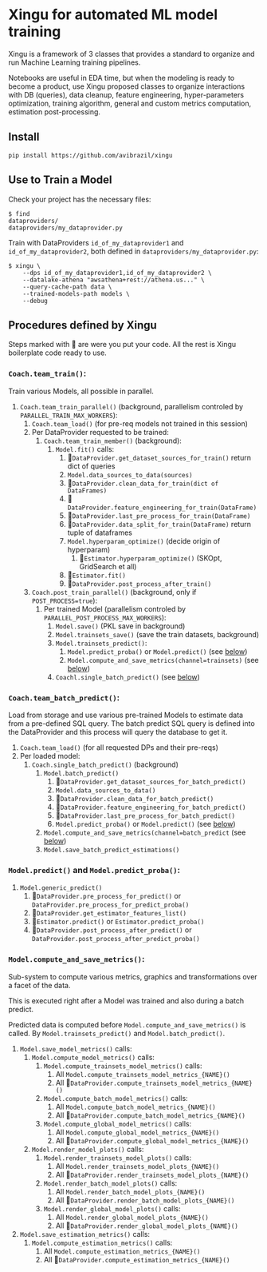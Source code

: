 # Xingu for automated ML model training

Xingu is a framework of 3 classes that provides a standard to organize and
run Machine Learning training pipelines.

Notebooks are useful in EDA time, but when the modeling is ready to become
a product, use Xingu proposed classes to organize interactions with DB
(queries), data cleanup, feature engineering, hyper-parameters optimization,
training algorithm, general and custom metrics computation, estimation
post-processing.

## Install
```shell
pip install https://github.com/avibrazil/xingu
```

## Use to Train a Model
Check your project has the necessary files:
```shell
$ find
dataproviders/
dataproviders/my_dataprovider.py
```
Train with DataProviders `id_of_my_dataprovider1` and `id_of_my_dataprovider2`, both defined in `dataproviders/my_dataprovider.py`:
```shell
$ xingu \
    --dps id_of_my_dataprovider1,id_of_my_dataprovider2 \
    --datalake-athena "awsathena+rest://athena.us..." \
    --query-cache-path data \
    --trained-models-path models \
    --debug
```

## Procedures defined by Xingu

Steps marked with 💫 are were you put your code. All the rest is Xingu boilerplate code ready to use.

### `Coach.team_train()`:

Train various Models, all possible in parallel.

1. `Coach.team_train_parallel()` (background, parallelism controled by `PARALLEL_TRAIN_MAX_WORKERS`):
    1. `Coach.team_load()` (for pre-req models not trained in this session)
    2. Per DataProvider requested to be trained:
        1. `Coach.team_train_member()` (background):
            1. `Model.fit()` calls:
                1. 💫`DataProvider.get_dataset_sources_for_train()` return dict of queries
                2. `Model.data_sources_to_data(sources)`
                3. 💫`DataProvider.clean_data_for_train(dict of DataFrames)`
                4. 💫`DataProvider.feature_engineering_for_train(DataFrame)`
                5. 💫`DataProvider.last_pre_process_for_train(DataFrame)`
                6. 💫`DataProvider.data_split_for_train(DataFrame)` return tuple of dataframes
                7. `Model.hyperparam_optimize()` (decide origin of hyperparam)
                    1. 💫`Estimator.hyperparam_optimize()` (SKOpt, GridSearch et all)
                8. 💫`Estimator.fit()`
                9. 💫`DataProvider.post_process_after_train()`
    2. `Coach.post_train_parallel()` (background, only if `POST_PROCESS=true`):
        1. Per trained Model (parallelism controled by `PARALLEL_POST_PROCESS_MAX_WORKERS`):
            1. `Model.save()` (PKL save in background)
            2. `Model.trainsets_save()` (save the train datasets, background)
            3. `Model.trainsets_predict()`:
                1. `Model.predict_proba()` or `Model.predict()` (see [below](#predict))
                2. `Model.compute_and_save_metrics(channel=trainsets)` (see [below](#metrics))
            4. `Coachl.single_batch_predict()` (see [below](#batch))



<a id='batch'></a>
### `Coach.team_batch_predict()`:

Load from storage and use various pre-trained Models to estimate data from a pre-defined SQL query.
The batch predict SQL query is defined into the DataProvider and this process will query the database
to get it.

1. `Coach.team_load()` (for all requested DPs and their pre-reqs)
2. Per loaded model:
    1. `Coach.single_batch_predict()` (background)
        1. `Model.batch_predict()`
            1. 💫`DataProvider.get_dataset_sources_for_batch_predict()`
            2. `Model.data_sources_to_data()`
            3. 💫`DataProvider.clean_data_for_batch_predict()`
            4. 💫`DataProvider.feature_engineering_for_batch_predict()`
            5. 💫`DataProvider.last_pre_process_for_batch_predict()`
            6. `Model.predict_proba()` or `Model.predict()` (see [below](#predict))
        2. `Model.compute_and_save_metrics(channel=batch_predict` (see [below](#metrics))
        3. `Model.save_batch_predict_estimations()`


<a id='predict'></a>
### `Model.predict()` and `Model.predict_proba()`:

1. `Model.generic_predict()`
    1. 💫`DataProvider.pre_process_for_predict()` or `DataProvider.pre_process_for_predict_proba()`
    2. 💫`DataProvider.get_estimator_features_list()`
    3. 💫`Estimator.predict()` or `Estimator.predict_proba()`
    4. 💫`DataProvider.post_process_after_predict()` or `DataProvider.post_process_after_predict_proba()`


<a id='metrics'></a>
### `Model.compute_and_save_metrics()`:

Sub-system to compute various metrics, graphics and transformations over
a facet of the data.

This is executed right after a Model was trained and also during a batch predict.

Predicted data is computed before `Model.compute_and_save_metrics()` is called.
By `Model.trainsets_predict()` and `Model.batch_predict()`.

1. `Model.save_model_metrics()` calls:
    1. `Model.compute_model_metrics()` calls:
        1. `Model.compute_trainsets_model_metrics()` calls:
            1. All `Model.compute_trainsets_model_metrics_{NAME}()`
            2. All 💫`DataProvider.compute_trainsets_model_metrics_{NAME}()`
        2. `Model.compute_batch_model_metrics()` calls:
            1. All `Model.compute_batch_model_metrics_{NAME}()`
            2. All 💫`DataProvider.compute_batch_model_metrics_{NAME}()`
        3. `Model.compute_global_model_metrics()` calls:
            1. All `Model.compute_global_model_metrics_{NAME}()`
            2. All 💫`DataProvider.compute_global_model_metrics_{NAME}()`
    2. `Model.render_model_plots()` calls:
        1. `Model.render_trainsets_model_plots()` calls:
            1. All `Model.render_trainsets_model_plots_{NAME}()`
            3. All 💫`DataProvider.render_trainsets_model_plots_{NAME}()`
        2. `Model.render_batch_model_plots()` calls:
            1. All `Model.render_batch_model_plots_{NAME}()`
            3. All 💫`DataProvider.render_batch_model_plots_{NAME}()`
        3. `Model.render_global_model_plots()` calls:
            1. All `Model.render_global_model_plots_{NAME}()`
            3. All 💫`DataProvider.render_global_model_plots_{NAME}()`
2. `Model.save_estimation_metrics()` calls:
    1. `Model.compute_estimation_metrics()` calls:
        1. All `Model.compute_estimation_metrics_{NAME}()`
        2. All 💫`DataProvider.compute_estimation_metrics_{NAME}()`